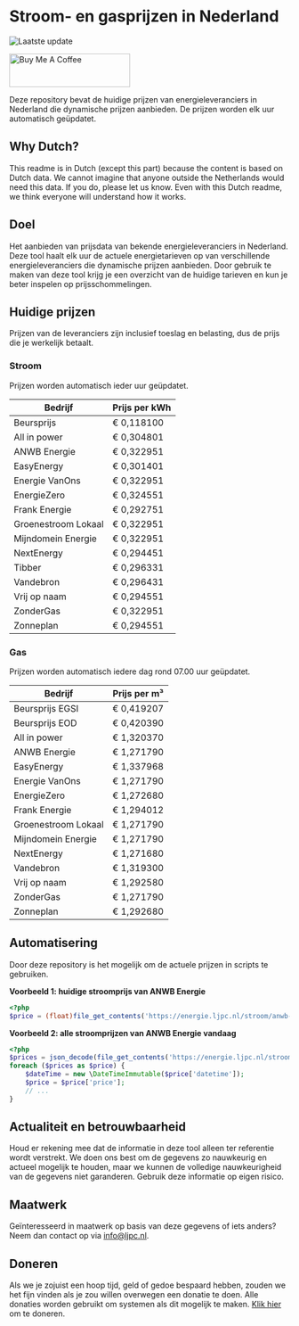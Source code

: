 # Stroom- en gasprijzen in Nederland

![Laatste update](https://img.shields.io/badge/laatste%20update-2024--10--27%2021%3A00%20CET-brightgreen)

<a href="https://www.buymeacoffee.com/Lars-" target="_blank"><img src="https://cdn.buymeacoffee.com/buttons/v2/default-orange.png" alt="Buy Me A Coffee" height="60" style="height: 60px !important;width: 217px !important;" ></a>

Deze repository bevat de huidige prijzen van energieleveranciers in Nederland die dynamische prijzen aanbieden. De prijzen worden elk uur automatisch geüpdatet.

## Why Dutch?

This readme is in Dutch (except this part) because the content is based on Dutch data. We cannot imagine that anyone outside the Netherlands would need this data. If you do, please let us know. Even with this Dutch readme, we think
everyone will understand how it works.

## Doel

Het aanbieden van prijsdata van bekende energieleveranciers in Nederland. Deze tool haalt elk uur de actuele energietarieven op van verschillende energieleveranciers die dynamische prijzen aanbieden. Door gebruik te maken van deze tool
krijg je een overzicht van de huidige tarieven en kun je beter inspelen op prijsschommelingen.

## Huidige prijzen

Prijzen van de leveranciers zijn inclusief toeslag en belasting, dus de prijs die je werkelijk betaalt.

### Stroom

Prijzen worden automatisch ieder uur geüpdatet.

 Bedrijf | Prijs per kWh 
---------|---------------
Beursprijs | € 0,118100
All in power | € 0,304801
ANWB Energie | € 0,322951
EasyEnergy | € 0,301401
Energie VanOns | € 0,322951
EnergieZero | € 0,324551
Frank Energie | € 0,292751
Groenestroom Lokaal | € 0,322951
Mijndomein Energie | € 0,322951
NextEnergy | € 0,294451
Tibber | € 0,296331
Vandebron | € 0,296431
Vrij op naam | € 0,294551
ZonderGas | € 0,322951
Zonneplan | € 0,294551


### Gas

Prijzen worden automatisch iedere dag rond 07.00 uur geüpdatet.

 Bedrijf | Prijs per m³ 
---------|--------------
Beursprijs EGSI | € 0,419207
Beursprijs EOD | € 0,420390
All in power | € 1,320370
ANWB Energie | € 1,271790
EasyEnergy | € 1,337968
Energie VanOns | € 1,271790
EnergieZero | € 1,272680
Frank Energie | € 1,294012
Groenestroom Lokaal | € 1,271790
Mijndomein Energie | € 1,271790
NextEnergy | € 1,271680
Vandebron | € 1,319300
Vrij op naam | € 1,292580
ZonderGas | € 1,271790
Zonneplan | € 1,292680


## Automatisering

Door deze repository is het mogelijk om de actuele prijzen in scripts te gebruiken.

**Voorbeeld 1: huidige stroomprijs van ANWB Energie**

```php
<?php
$price = (float)file_get_contents('https://energie.ljpc.nl/stroom/anwb-energie-nu.txt');

```

**Voorbeeld 2: alle stroomprijzen van ANWB Energie vandaag**

```php
<?php
$prices = json_decode(file_get_contents('https://energie.ljpc.nl/stroom/all-in-power-vandaag.json'),true);
foreach ($prices as $price) {
    $dateTime = new \DateTimeImmutable($price['datetime']);
    $price = $price['price'];
    // ...
}
```

## Actualiteit en betrouwbaarheid

Houd er rekening mee dat de informatie in deze tool alleen ter referentie wordt verstrekt. We doen ons best om de gegevens zo nauwkeurig en actueel mogelijk te houden, maar we kunnen de volledige nauwkeurigheid van de gegevens niet
garanderen. Gebruik deze informatie op eigen risico.

## Maatwerk

Geïnteresseerd in maatwerk op basis van deze gegevens of iets anders? Neem dan contact op
via [info@ljpc.nl](mailto:info@ljpc.nl?subject=Energie%20prijzen).

## Doneren

Als we je zojuist een hoop tijd, geld of gedoe bespaard hebben, zouden we het fijn vinden als je zou willen overwegen een
donatie te doen. Alle donaties worden gebruikt om systemen als dit mogelijk te
maken. [Klik hier](https://www.buymeacoffee.com/Lars-) om te doneren.
